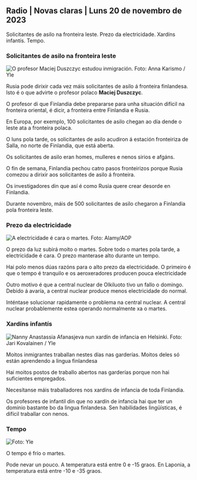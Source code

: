 ## Radio \| Novas claras \| Luns 20 de novembro de 2023

Solicitantes de asilo na fronteira leste. Prezo da electricidade. Xardíns infantís. Tempo.

### Solicitantes de asilo na fronteira leste

![O profesor Maciej Duszczyc estudou inmigración. Foto: Anna Karismo / Yle](https://images.cdn.yle.fi/image/upload/c_crop,h_2268,w_4028,x_0,y_0/ar_1.77777777777777,c_fill,g_faces,h_675,w_p_1201.q_auto:eco/f_auto/fl_lossy/v1700423531/39-1203119655a67178e33b)

Rusia pode dirixir cada vez máis solicitantes de asilo á fronteira finlandesa. Isto é o que advirte o profesor polaco **Maciej Duszczyc**.

O profesor di que Finlandia debe prepararse para unha situación difícil na fronteira oriental, é dicir, a fronteira entre Finlandia e Rusia.

En Europa, por exemplo, 100 solicitantes de asilo chegan ao día dende o leste ata a fronteira polaca.

O luns pola tarde, os solicitantes de asilo acudiron á estación fronteiriza de Salla, no norte de Finlandia, que está aberta.

Os solicitantes de asilo eran homes, mulleres e nenos sirios e afgáns.

O fin de semana, Finlandia pechou catro pasos fronteirizos porque Rusia comezou a dirixir aos solicitantes de asilo á fronteira.

Os investigadores din que así é como Rusia quere crear desorde en Finlandia.

Durante novembro, máis de 500 solicitantes de asilo chegaron a Finlandia pola fronteira leste.

### Prezo da electricidade

![A electricidade é cara o martes. Foto: Alamy/AOP](https://images.cdn.yle.fi/image/upload/c_crop,h_3375,w_6000,x_0,y_467/ar_1.77777777777777,c_fill,g_faces,h_675,w_qp_1201/0d/qr_auto.:eco/f_auto/fl_lossy/v1691842960/39-106121063c8f48238bcf)

O prezo da luz subirá moito o martes. Sobre todo o martes pola tarde, a electricidade é cara. O prezo manterase alto durante un tempo.

Hai polo menos dúas razóns para o alto prezo da electricidade. O primeiro é que o tempo é tranquilo e os aeroxeradores producen pouca electricidade

Outro motivo é que a central nuclear de Olkiluoto tivo un fallo o domingo. Debido á avaría, a central nuclear produce menos electricidade do normal.

Inténtase solucionar rapidamente o problema na central nuclear. A central nuclear probablemente estea operando normalmente xa o martes.

### Xardíns infantís

![Nanny Anastassia Afanasjeva nun xardín de infancia en Helsinki. Foto: Jari Kovalainen / Yle](https://images.cdn.yle.fi/image/upload/c_crop,h_3375,w_6000,x_0,y_134/ar_1.7777777777777777,c_fill,g_faces,h_1201,w_1200.q_auto:eco/f_auto/fl_lossy/v1700133967/39-12015336555f596ca4eb)

Moitos inmigrantes traballan nestes días nas garderías. Moitos deles só están aprendendo a lingua finlandesa

Hai moitos postos de traballo abertos nas garderías porque non hai suficientes empregados.

Necesítanse máis traballadores nos xardíns de infancia de toda Finlandia.

Os profesores de infantil din que no xardín de infancia hai que ter un dominio bastante bo da lingua finlandesa. Sen habilidades lingüísticas, é difícil traballar con nenos.

### Tempo

![ Foto: Yle](https://images.cdn.yle.fi/image/upload/c_crop,h_1080,w_1919,x_0,y_0/ar_1.777777777777777,c_fill,g_faces,h_675,w_1201/0dp_1200.:eco/f_auto/fl_lossy/v1700492173/39-1203681655b7364e6c83)

O tempo é frío o martes.

Pode nevar un pouco. A temperatura está entre 0 e -15 graos. En Laponia, a temperatura está entre -10 e -35 graos.